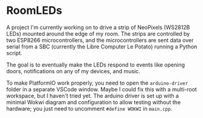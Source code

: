 # RoomLEDs

A project I'm currently working on to drive a strip of NeoPixels (WS2812B LEDs) mounted around the edge of my room. The strips are controlled by two ESP8266 microcontrollers, and the microcontrollers are sent data over serial from a SBC (currently the Libre Computer Le Potato) running a Python script.  

The goal is to eventually make the LEDs respond to events like opening doors, notifications on any of my devices, and music.

To make PlatformIO work properly, you need to open the `arduino-driver` folder in a separate VSCode window. Maybe I could fix this with a multi-root workspace, but I haven't tried yet. The arduino driver is set up with a minimal Wokwi diagram and configuration to allow testing without the hardware; you just need to uncomment `#define WOKWI` in `main.cpp`.